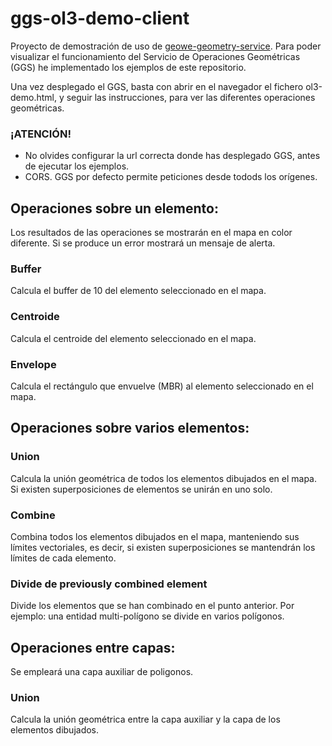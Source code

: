 # ggs-ol3-demo-client
Proyecto de demostración de uso de [geowe-geometry-service](https://github.com/geowe/geowe-geometry-service).
Para poder visualizar el funcionamiento del Servicio de Operaciones Geométricas (GGS) he implementado los ejemplos de este repositorio.

Una vez desplegado el GGS, basta con abrir en el navegador el fichero ol3-demo.html, y seguir las instrucciones, para ver las diferentes operaciones geométricas.

### ¡ATENCIÓN! 
- No olvides configurar la url correcta donde has desplegado GGS, antes de ejecutar los ejemplos.
- CORS. GGS por defecto permite peticiones desde todods los orígenes.

## Operaciones sobre un elemento:
Los resultados de las operaciones se mostrarán en el mapa en color diferente. Si se produce un error mostrará un mensaje de alerta.
### Buffer
Calcula el buffer de 10 del elemento seleccionado en el mapa.

### Centroide
Calcula el centroide del elemento seleccionado en el mapa.

### Envelope
Calcula el rectángulo que envuelve (MBR) al elemento seleccionado en el mapa.

## Operaciones sobre varios elementos:
### Union
Calcula la unión geométrica de todos los elementos dibujados en el mapa. Si existen superposiciones de elementos se unirán en uno solo.

### Combine
Combina todos los elementos dibujados en el mapa, manteniendo sus límites vectoriales, es decir, si existen superposiciones se mantendrán los límites de cada elemento.

### Divide de previously combined element
Divide los elementos que se han combinado en el punto anterior. Por ejemplo: una entidad multi-polígono se divide en varios polígonos.

## Operaciones entre capas:
Se empleará una capa auxiliar de poligonos.

### Union
Calcula la unión geométrica entre la capa auxiliar y la capa de los elementos dibujados.




